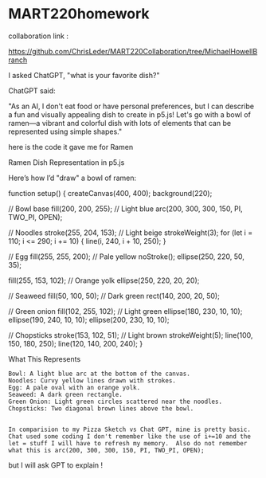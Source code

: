 # MART220homework
 
 collaboration link :

 https://github.com/ChrisLeder/MART220Collaboration/tree/MichaelHowellBranch

 
 I asked ChatGPT, "what is your favorite dish?"

ChatGPT said:


"As an AI, I don't eat food or have personal preferences, but I can describe a fun and visually appealing dish to create in p5.js! Let's go with a bowl of ramen—a vibrant and colorful dish with lots of elements that can be represented using simple shapes."

here is the code it gave me for Ramen

Ramen Dish Representation in p5.js

Here’s how I’d "draw" a bowl of ramen:

function setup() {
  createCanvas(400, 400);
  background(220);

  // Bowl base
  fill(200, 200, 255); // Light blue
  arc(200, 300, 300, 150, PI, TWO_PI, OPEN);

  // Noodles
  stroke(255, 204, 153); // Light beige
  strokeWeight(3);
  for (let i = 110; i <= 290; i += 10) {
    line(i, 240, i + 10, 250);
  }

  // Egg
  fill(255, 255, 200); // Pale yellow
  noStroke();
  ellipse(250, 220, 50, 35);

  fill(255, 153, 102); // Orange yolk
  ellipse(250, 220, 20, 20);

  // Seaweed
  fill(50, 100, 50); // Dark green
  rect(140, 200, 20, 50);

  // Green onion
  fill(102, 255, 102); // Light green
  ellipse(180, 230, 10, 10);
  ellipse(190, 240, 10, 10);
  ellipse(200, 230, 10, 10);

  // Chopsticks
  stroke(153, 102, 51); // Light brown
  strokeWeight(5);
  line(100, 150, 180, 250);
  line(120, 140, 200, 240);
}

What This Represents

    Bowl: A light blue arc at the bottom of the canvas.
    Noodles: Curvy yellow lines drawn with strokes.
    Egg: A pale oval with an orange yolk.
    Seaweed: A dark green rectangle.
    Green Onion: Light green circles scattered near the noodles.
    Chopsticks: Two diagonal brown lines above the bowl.


    In comparision to my Pizza Sketch vs Chat GPT, mine is pretty basic. Chat used some coding I don't remember like the use of i+=10 and the let = stuff I will have to refresh my memory.  Also do not remember what this is arc(200, 300, 300, 150, PI, TWO_PI, OPEN);
but I will ask GPT to explain ! 
